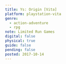 ```yaml
---
title: Ys: Origin [Vita]
platform: playstation-vita
genre:
  - action-adventure
  - rpg
note: Limited Run Games
digital: false
physical: true
guide: false
pending: false
posted: 2017-10-14
---
```

